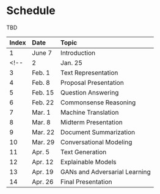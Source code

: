 # Schedule

TBD


| Index | Date | Topic |
|:----|:-------------|:-----|
| 1 | June 7 | Introduction |
<!--| 2 | Jan. 25 | Word Embeddings | 
| 3 | Feb. 1 | Text Representation |
| 4 | Feb. 8 | Proposal Presentation |
| 5 | Feb. 15 | Question Answering |
| 6 | Feb. 22 | Commonsense Reasoning |
| 7 | Mar. 1 | Machine Translation |
| 8 | Mar. 8 | Midterm Presentation |
| 9 | Mar. 22 | Document Summarization |
| 10 | Mar. 29 | Conversational Modeling |
| 11 | Apr. 5 | Text Generation |
| 12 | Apr. 12 | Explainable Models |
| 13 | Apr. 19 | GANs and Adversarial Learning |
| 14 | Apr. 26 | Final Presentation | -->

